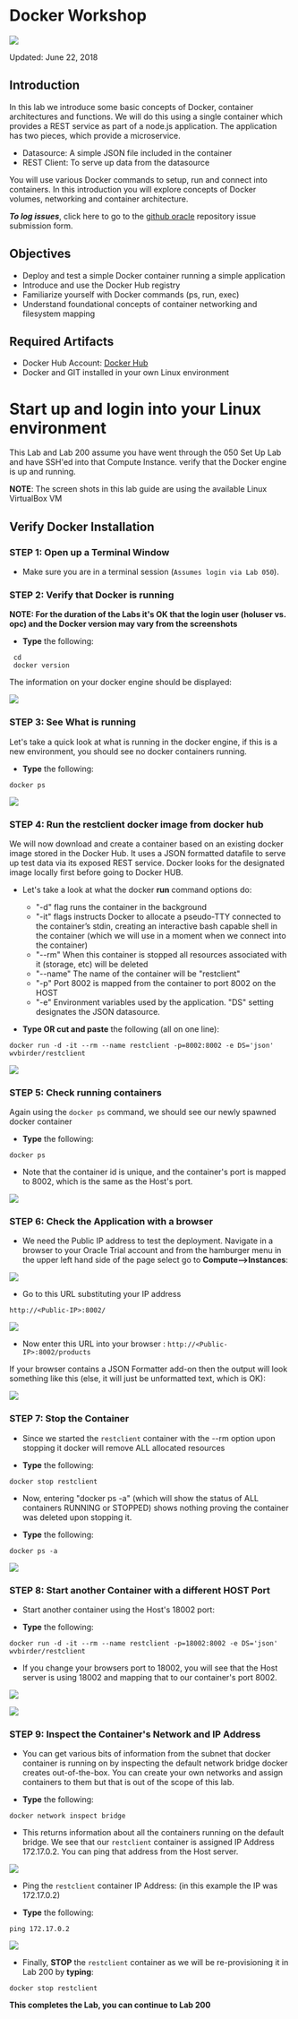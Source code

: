 
# Docker Workshop

![](images/100Linux/Title100.png) 

Updated: June 22, 2018

## Introduction
In this lab we introduce some basic concepts of Docker, container architectures and functions.  We will do this using a single container which provides a REST service as part of a node.js application.  The application has two pieces, which provide a microservice.

- Datasource: A simple JSON file included in the container
- REST Client: To serve up data from the datasource

You will use various Docker commands to setup, run and connect into containers. In this introduction you will explore concepts of Docker volumes, networking and container architecture.

***To log issues***, click here to go to the [github oracle](https://github.com/oracle/learning-library/issues/new) repository issue submission form.

## Objectives

- Deploy and test a simple Docker container running a simple application
- Introduce and use the Docker Hub registry
- Familiarize yourself with Docker commands (ps, run, exec)
- Understand foundational concepts of container networking and filesystem mapping


## Required Artifacts

- Docker Hub Account: [Docker Hub](https://hub.docker.com/)
- Docker and GIT installed in your own Linux environment

# Start up and login into your Linux environment

This Lab and Lab 200 assume you have went through the 050 Set Up Lab and have SSH'ed into that Compute Instance. verify that the Docker engine is up and running. 

**NOTE**: The screen shots in this lab guide are using the available Linux VirtualBox VM

## Verify Docker Installation

### **STEP 1**: Open up a Terminal Window

- Make sure you are in a terminal session (`Assumes login via Lab 050`).

### **STEP 2**: Verify that Docker is running

**NOTE: For the duration of the Labs it's OK that the login user (holuser vs. opc) and the Docker version may vary from the screenshots**

- **Type** the following:

```
 cd
 docker version
```

The information on your docker engine should be displayed:

![](images/100Linux/Picture100-2.png)

### **STEP 3**: See What is running

Let's take a quick look at what is running in the docker engine, if this is a new environment, you should see no docker containers running.

- **Type** the following:

```
docker ps
```

![](images/100Linux/Picture100-3.png)

### **STEP 4**: Run the restclient docker image from docker hub

We will now download and create a container based on an existing docker image stored in the Docker Hub. It uses a JSON formatted datafile to serve up test data via its exposed REST service. Docker looks for the designated image locally first before going to Docker HUB.

- Let's take a look at what the docker **run** command options do:
    - "-d" flag runs the container in the background
    - "-it" flags instructs Docker to allocate a pseudo-TTY connected to the
    container’s stdin, creating an interactive bash capable shell in the container (which we will use in a moment when we connect into the container)
    - "--rm" When this container is stopped all resources associated with it (storage, etc) will be deleted
    - "--name" The name of the container will be "restclient"
    - "-p" Port 8002 is mapped from the container to port 8002 on the HOST
    - "-e" Environment variables used by the application. "DS" setting designates the JSON datasource.

- **Type OR cut and paste** the following (all on one line):

``` 
docker run -d -it --rm --name restclient -p=8002:8002 -e DS='json' wvbirder/restclient
```

![](images/100Linux/Picture100-4.png)

### **STEP 5**: Check running containers

Again using the `docker ps` command, we should see our newly spawned docker container

- **Type** the following:

```
docker ps
```

- Note that the container id is unique, and the container's port is mapped to 8002, which is the same as the Host's port.

![](images/100Linux/Picture100-5.png)

### **STEP 6**: Check the Application with a browser

- We need the Public IP address to test the deployment. Navigate in a browser to your Oracle Trial account and from the hamburger menu in the upper left hand side of the page select go to **Compute-->Instances**:

![](images/100Linux/26.png)

- Go to this URL substituting your IP address

```
http://<Public-IP>:8002/
```

![](images/100Linux/Picture100-6.png)

- Now enter this URL into your browser :  `http://<Public-IP>:8002/products`

If your browser contains a JSON Formatter add-on then the output will look something like this (else, it will just be unformatted text, which is OK):

![](images/100Linux/Picture100-7.png)

### **STEP 7**: Stop the Container

- Since we started the `restclient` container with the --rm option upon stopping it docker will remove ALL allocated resources

- **Type** the following:

```
docker stop restclient
```

- Now, entering "docker ps -a" (which will show the status of ALL containers RUNNING or STOPPED) shows nothing proving the container was deleted upon stopping it.

- **Type** the following:

```
docker ps -a
```

![](images/100Linux/Picture100-7.4.png)

### **STEP 8**: Start another Container with a different HOST Port

- Start another container using the Host's 18002 port:

- **Type** the following:

```
docker run -d -it --rm --name restclient -p=18002:8002 -e DS='json' wvbirder/restclient
```

- If you change your browsers port to 18002, you will see that the Host server is using 18002 and mapping that to our container's port 8002.

![](images/100Linux/Picture100-8.png)

![](images/100Linux/Picture100-9.png)

### **STEP 9**: Inspect the Container's Network and IP Address

- You can get various bits of information from the subnet that docker container is running on by inspecting the default network bridge docker creates out-of-the-box. You can create your own networks and assign containers to them but that is out of the scope of this lab. 

 - **Type** the following:

```
docker network inspect bridge
```

- This returns information about all the containers running on the default bridge. We see that our `restclient` container is assigned IP Address 172.17.0.2. You can ping that address from the Host server.

![](images/100Linux/Picture100-10.png)

- Ping the `restclient` container IP Address: (in this example the IP was 172.17.0.2)

- **Type** the following:

```
ping 172.17.0.2
```

![](images/100Linux/Picture100-11.png)

- Finally, **STOP** the `restclient` container as we will be re-provisioning it in Lab 200 by **typing**:

```
docker stop restclient
```

**This completes the Lab, you can continue to Lab 200**
